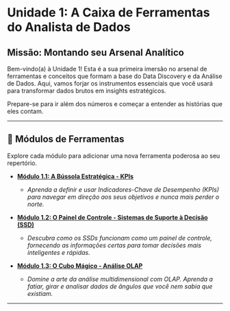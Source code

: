 # Unidade 1: A Caixa de Ferramentas do Analista de Dados


## Missão: Montando seu Arsenal Analítico

Bem-vindo(a) à Unidade 1! Esta é a sua primeira imersão no arsenal de ferramentas e conceitos que formam a base do Data Discovery e da Análise de Dados. Aqui, vamos forjar os instrumentos essenciais que você usará para transformar dados brutos em insights estratégicos.

Prepare-se para ir além dos números e começar a entender as histórias que eles contam.

---

## 🧰 Módulos de Ferramentas

Explore cada módulo para adicionar uma nova ferramenta poderosa ao seu repertório.

*   **[Módulo 1.1: A Bússola Estratégica - KPIs](./1.1%20-%20KPI/Readme.md)**
    *   *Aprenda a definir e usar Indicadores-Chave de Desempenho (KPIs) para navegar em direção aos seus objetivos e nunca mais perder o norte.*

*   **[Módulo 1.2: O Painel de Controle - Sistemas de Suporte à Decisão (SSD)](./1.2%20-%20SSD%20(Sistemas%20de%20Suporte%20a%20decisão%20)/Readme.md)**
    *   *Descubra como os SSDs funcionam como um painel de controle, fornecendo as informações certas para tomar decisões mais inteligentes e rápidas.*

*   **[Módulo 1.3: O Cubo Mágico - Análise OLAP](./1.3%20-%20OLAP/Readme.md)**
    *   *Domine a arte da análise multidimensional com OLAP. Aprenda a fatiar, girar e analisar dados de ângulos que você nem sabia que existiam.*

---

